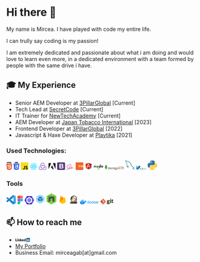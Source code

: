 # Hi there :wave:

My name is Mircea. I have played with code my entire life.

I can trully say coding is my passion!

I am extremely dedicated and passionate about what i am doing and would love to learn even more, in a dedicated environment with a team formed by people with the same drive i have.

## :mortar_board: My Experience
- Senior AEM Developer at [3PillarGlobal](https://www.3pillarglobal.com/) [Current]
- Tech Lead at [SecretCode](https://secretcode.ro) [Current]
- IT Trainer for [NewTechAcademy](https://www.newtech.ro/) [Current]
- AEM Developer at [Japan Tobacco International](https://www.jti.com/) [2023]
- Frontend Developer at [3PillarGlobal](https://www.3pillarglobal.com/) [2022]
- Javascript & Haxe Developer at [Playtika](https://www.playtika.com/) [2021]
### Used Technologies:

<div>
  <img src ="./images/html-5.svg" alt="HTML5 logo" width="3%" title='HTML5'/>
  <img src ="./images/css-3.svg" alt="CSS3 logo" width="3%" title='CSS3'/>
  <img src ="./images/javascript.svg" alt="JavaScript logo" width="4%" title='JavaScript'/>
  <img src ="./images/react.svg" alt="react logo" width="4%" title='React'/>
  <img src ="./images/redux.svg" alt="redux logo" width="4%" title='Redux'/>
  <img src ="./images/adobe.svg" alt="Adobe logo" width="4%" title='Adobe Experience Manager'/>
  <img src ="./images/bootstrap.svg" alt="Bootstrap logo" width="4%" title='Bootstrap'/>
  <img src ="./images/sass.svg" alt="Sass logo" width="4%" title='Sass'/>
  <img src ="./images/es6.svg" alt="ES6 logo" width="4%" title='ES6'/>
  <img src ="./images/angular.svg" alt="angular logo" width="4%" title='Angular'/>
  <img src ="./images/nodejs.svg" alt="Node logo" width="5%" title='Nodejs'/>
  <img src ="./images/mongodb.svg" alt="D3 logo" width="10%" title='MongoDB'/>
  <img src ="./images/mysql.svg" alt="mysql logo" width="5%" title='MYSQL'/>
  <img src ="./images/sqlite.svg" alt="sqlite logo" width="5%" title='sqlite'/>
  <img src ="./images/python.svg" alt="Python logo" width="5%" title='Python'/>
<div>

### Tools

<div>
  <img src ="./images/visual-studio-code.svg" alt="VS Code logo" width="5%" title='Visual Studio Code'/>
  <img src ="./images/figma.svg" alt="Figma logo" width="3%" title='Figma'/>
  <img src ="./images/eslint.svg" alt="ESLint logo" width="5%" title='ESLint'/>
  <img src ="./images/webpack.svg" alt="Webpack logo" width="5%" title='Webpack'/>
  <img src ="./images/nodemon.svg" alt="Nodemon logo" width="5%" title='Nodemon'/>
    <img src ="./images/firebase.svg" alt="Firebase logo" width="5%" title='Firebase'/>
    <img src ="./images/jenkins.svg" alt="Jenkins logo" width="5%" title='Jenkins'/>
  <img src ="./images/docker.svg" alt="Docker logo" width="10%" title='Docker'/>
  <img src ="./images/git.svg" alt="Git logo" width="7%" title='Git'/>
</div>

## :mailbox: How to reach me
<div>
  <ul>
    <li><a href="https://www.linkedin.com/in/mircea-dumitrescu-8581399a" target="_blank"><img src='./images/linkedin.svg' alt='LinkedIn' width="8%"></a>
</li>
    <li><a href="https://dumitrescumircea.ro" target="_blank">My Portfolio</a>
</li>
    <li>Business Email: mirceagab[at]gmail.com</li>
  </ul?
</div>
